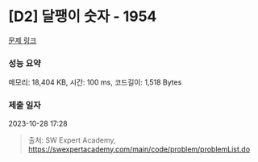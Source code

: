 # [D2] 달팽이 숫자 - 1954 

[문제 링크](https://swexpertacademy.com/main/code/problem/problemDetail.do?contestProbId=AV5PobmqAPoDFAUq) 

### 성능 요약

메모리: 18,404 KB, 시간: 100 ms, 코드길이: 1,518 Bytes

### 제출 일자

2023-10-28 17:28



> 출처: SW Expert Academy, https://swexpertacademy.com/main/code/problem/problemList.do